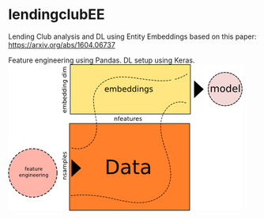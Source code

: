 # lendingclubEE
Lending Club analysis and DL using Entity Embeddings based on this paper:
https://arxiv.org/abs/1604.06737

Feature engineering using Pandas.
DL setup using Keras.
![flow](https://github.com/ganprad/lendingclubEE/blob/master/flow.png)
